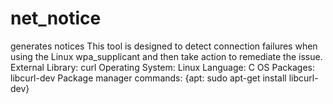 # net_notice
generates notices
This tool is designed to detect connection failures when using the Linux wpa_supplicant and then take action to remediate the issue.
External Library: curl
Operating System: Linux
Language: C
OS Packages: libcurl-dev
Package manager commands: {apt: sudo apt-get install libcurl-dev}
